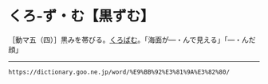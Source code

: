 # くろ‐ず・む【黒ずむ】

［動マ五（四）］黒みを帯びる。[くろばむ](くろばむ（黒ばむ）)。「海面が―・んで見える」「―・んだ顔」

---
`https://dictionary.goo.ne.jp/word/%E9%BB%92%E3%81%9A%E3%82%80/`